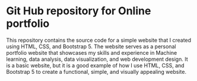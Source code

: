 # Git Hub repository for Online portfolio #

This repository contains the source code for a simple website that I created using HTML, CSS, and Bootstrap 5. The website serves as a personal portfolio website that showcases my skills and experience in Machine learning, data analysis, data visualization, and web development design. 
It is a basic website, but it is a good example of how I use HTML, CSS, and Bootstrap 5 to create a functional, simple, and visually appealing website.

